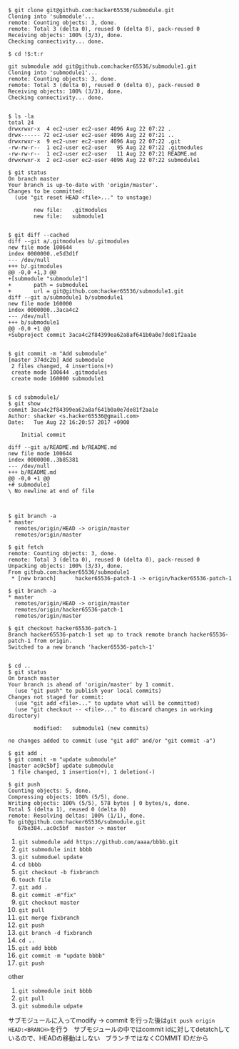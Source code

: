 
```
$ git clone git@github.com:hacker65536/submodule.git
Cloning into 'submodule'...
remote: Counting objects: 3, done.
remote: Total 3 (delta 0), reused 0 (delta 0), pack-reused 0
Receiving objects: 100% (3/3), done.
Checking connectivity... done.

$ cd !$:t:r

git submodule add git@github.com:hacker65536/submodule1.git
Cloning into 'submodule1'...
remote: Counting objects: 3, done.
remote: Total 3 (delta 0), reused 0 (delta 0), pack-reused 0
Receiving objects: 100% (3/3), done.
Checking connectivity... done.


$ ls -la
total 24
drwxrwxr-x  4 ec2-user ec2-user 4096 Aug 22 07:22 .
drwx------ 72 ec2-user ec2-user 4096 Aug 22 07:21 ..
drwxrwxr-x  9 ec2-user ec2-user 4096 Aug 22 07:22 .git
-rw-rw-r--  1 ec2-user ec2-user   95 Aug 22 07:22 .gitmodules
-rw-rw-r--  1 ec2-user ec2-user   11 Aug 22 07:21 README.md
drwxrwxr-x  2 ec2-user ec2-user 4096 Aug 22 07:22 submodule1

$ git status
On branch master
Your branch is up-to-date with 'origin/master'.
Changes to be committed:
  (use "git reset HEAD <file>..." to unstage)

        new file:   .gitmodules
        new file:   submodule1


$ git diff --cached
diff --git a/.gitmodules b/.gitmodules
new file mode 100644
index 0000000..e5d3d1f
--- /dev/null
+++ b/.gitmodules
@@ -0,0 +1,3 @@
+[submodule "submodule1"]
+       path = submodule1
+       url = git@github.com:hacker65536/submodule1.git
diff --git a/submodule1 b/submodule1
new file mode 160000
index 0000000..3aca4c2
--- /dev/null
+++ b/submodule1
@@ -0,0 +1 @@
+Subproject commit 3aca4c2f84399ea62a8af641b0a0e7de81f2aa1e


$ git commit -m "Add submodule"
[master 374dc2b] Add submodule
 2 files changed, 4 insertions(+)
 create mode 100644 .gitmodules
 create mode 160000 submodule1


$ cd submodule1/
$ git show
commit 3aca4c2f84399ea62a8af641b0a0e7de81f2aa1e
Author: shacker <s.hacker65536@gmail.com>
Date:   Tue Aug 22 16:20:57 2017 +0900

    Initial commit

diff --git a/README.md b/README.md
new file mode 100644
index 0000000..3b85381
--- /dev/null
+++ b/README.md
@@ -0,0 +1 @@
+# submodule1
\ No newline at end of file



$ git branch -a
* master
  remotes/origin/HEAD -> origin/master
  remotes/origin/master

$ git fetch
remote: Counting objects: 3, done.
remote: Total 3 (delta 0), reused 0 (delta 0), pack-reused 0
Unpacking objects: 100% (3/3), done.
From github.com:hacker65536/submodule1
 * [new branch]      hacker65536-patch-1 -> origin/hacker65536-patch-1

$ git branch -a
* master
  remotes/origin/HEAD -> origin/master
  remotes/origin/hacker65536-patch-1
  remotes/origin/master

$ git checkout hacker65536-patch-1
Branch hacker65536-patch-1 set up to track remote branch hacker65536-patch-1 from origin.
Switched to a new branch 'hacker65536-patch-1'


$ cd ..
$ git status
On branch master
Your branch is ahead of 'origin/master' by 1 commit.
  (use "git push" to publish your local commits)
Changes not staged for commit:
  (use "git add <file>..." to update what will be committed)
  (use "git checkout -- <file>..." to discard changes in working directory)

        modified:   submodule1 (new commits)

no changes added to commit (use "git add" and/or "git commit -a")

$ git add .
$ git commit -m "update submodule"
[master ac0c5bf] update submodule
 1 file changed, 1 insertion(+), 1 deletion(-)
 
$ git push
Counting objects: 5, done.
Compressing objects: 100% (5/5), done.
Writing objects: 100% (5/5), 578 bytes | 0 bytes/s, done.
Total 5 (delta 1), reused 0 (delta 0)
remote: Resolving deltas: 100% (1/1), done.
To git@github.com:hacker65536/submodule.git
   67be384..ac0c5bf  master -> master

```


1. `git submodule add https://github.com/aaaa/bbbb.git`
2. `git submodule init bbbb`
3. `git submoduel update`
4. `cd bbbb`
6. `git checkout -b fixbranch`
7. `touch file`
8. `git add .`
9. `git commit -m"fix"`
10. `git checkout master`
11. `git pull`
12. `git merge fixbranch`
13. `git push`
14. `git branch -d fixbranch`
15. `cd ..`
16. `git add bbbb`
17. `git commit -m "update bbbb"`
18. `git push`



other 

1. `git submodule init bbbb`
2. `git pull`
3. `git submodule udpate`



サブモジュールに入ってmodify -> commit を行った後は`git push origin HEAD:<BRANCH>`を行う  
サブモジュールの中ではcommit idに対してdetatchしているので、HEADの移動はしない  
ブランチではなくCOMMIT IDだから
